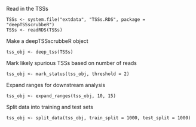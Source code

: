 Read in the TSSs

```
TSSs <- system.file("extdata", "TSSs.RDS", package = "deepTSSscrubbeR")
TSSs <- readRDS(TSSs)
```

Make a deepTSSscrubbeR object

```
tss_obj <- deep_tss(TSSs)
```

Mark likely spurious TSSs based on number of reads

```
tss_obj <- mark_status(tss_obj, threshold = 2)
```

Expand ranges for downstream analysis

```
tss_obj <- expand_ranges(tss_obj, 10, 15)
```

Split data into training and test sets

```
tss_obj <- split_data(tss_obj, train_split = 1000, test_split = 1000)
